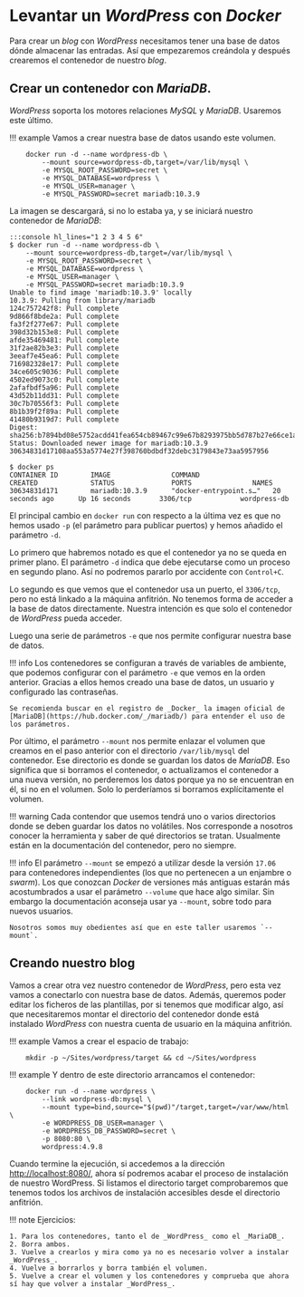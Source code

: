 # Levantar un _WordPress_ con _Docker_

Para crear un _blog_ con _WordPress_ necesitamos tener una base de datos dónde almacenar las entradas. Así que empezaremos creándola y después crearemos el contenedor de nuestro _blog_.

## Crear un contenedor con _MariaDB_.

_WordPress_ soporta los motores relaciones _MySQL_ y _MariaDB_. Usaremos este último.

!!! example
    Vamos a crear nuestra base de datos usando este volumen.
    
        docker run -d --name wordpress-db \
            --mount source=wordpress-db,target=/var/lib/mysql \
            -e MYSQL_ROOT_PASSWORD=secret \
            -e MYSQL_DATABASE=wordpress \
            -e MYSQL_USER=manager \
            -e MYSQL_PASSWORD=secret mariadb:10.3.9

La imagen se descargará, si no lo estaba ya, y se iniciará nuestro contenedor de _MariaDB_:

    :::console hl_lines="1 2 3 4 5 6"
    $ docker run -d --name wordpress-db \
        --mount source=wordpress-db,target=/var/lib/mysql \
        -e MYSQL_ROOT_PASSWORD=secret \
        -e MYSQL_DATABASE=wordpress \
        -e MYSQL_USER=manager \
        -e MYSQL_PASSWORD=secret mariadb:10.3.9
    Unable to find image 'mariadb:10.3.9' locally
    10.3.9: Pulling from library/mariadb
    124c757242f8: Pull complete 
    9d866f8bde2a: Pull complete 
    fa3f2f277e67: Pull complete 
    398d32b153e8: Pull complete 
    afde35469481: Pull complete 
    31f2ae82b3e3: Pull complete 
    3eeaf7e45ea6: Pull complete 
    716982328e17: Pull complete 
    34ce605c9036: Pull complete 
    4502ed9073c0: Pull complete 
    2afafbdf5a96: Pull complete 
    43d52b11dd31: Pull complete 
    30c7b70556f3: Pull complete 
    8b1b39f2f89a: Pull complete 
    41480b9319d7: Pull complete 
    Digest: sha256:b7894bd08e5752acdd41fea654cb89467c99e67b8293975bb5d787b27e66ce1a
    Status: Downloaded newer image for mariadb:10.3.9
    30634831d17108aa553a5774e27f398760bdbdf32debc3179843e73aa5957956
    
    $ docker ps
    CONTAINER ID        IMAGE               COMMAND                  CREATED             STATUS              PORTS               NAMES
    30634831d171        mariadb:10.3.9      "docker-entrypoint.s…"   20 seconds ago      Up 16 seconds       3306/tcp            wordpress-db

El principal cambio en `docker run` con respecto a la última vez es que no hemos usado
`-p` (el parámetro para publicar puertos) y hemos añadido el parámetro `-d`.

Lo primero que habremos notado es que el contenedor ya no se queda en primer plano. El parámetro `-d` indica que debe ejecutarse como un proceso en segundo plano. Así no podremos pararlo por accidente con `Control+C`.

Lo segundo es que vemos que el contenedor usa un puerto, el `3306/tcp`, pero no está linkado a la máquina anfitrión. No tenemos forma de acceder a la base de datos directamente. Nuestra intención es que solo el contenedor de _WordPress_ pueda acceder.

Luego una serie de parámetros `-e` que nos permite configurar nuestra base de datos.

!!! info
    Los contenedores se configuran a través de variables de ambiente, que podemos configurar con el parámetro `-e` que vemos en la orden anterior. Gracias a ellos hemos creado una base de datos, un usuario y configurado las contraseñas.

    Se recomienda buscar en el registro de _Docker_ la imagen oficial de [MariaDB](https://hub.docker.com/_/mariadb/) para entender el uso de los parámetros.

Por último, el parámetro `--mount` nos permite enlazar el volumen que creamos en el paso anterior con el directorio `/var/lib/mysql` del contenedor. Ese directorio es donde se guardan los datos de _MariaDB_. Eso significa que si borramos el contenedor, o actualizamos el contenedor a una nueva versión, no perderemos los datos porque ya no se encuentran en él, si no en el volumen. Solo lo perderíamos si borramos explícitamente el volumen.

!!! warning
    Cada contendor que usemos tendrá uno o varios directorios donde se deben guardar los datos no volátiles. Nos corresponde a nosotros conocer la herramienta y saber de qué directorios se tratan. Usualmente están en la documentación del contenedor, pero no siempre.

!!! info
    El parámetro `--mount` se empezó a utilizar desde la versión `17.06` para contenedores independientes (los que no pertenecen a un enjambre o _swarm_). Los que conozcan _Docker_ de versiones más antiguas estarán más acostumbrados a usar el parámetro `--volume` que hace algo similar. Sin embargo la documentación aconseja usar ya `--mount`, sobre todo para nuevos usuarios.

    Nosotros somos muy obedientes así que en este taller usaremos `--mount`.

## Creando nuestro blog

Vamos a crear otra vez nuestro contenedor de _WordPress_, pero esta vez vamos a conectarlo con nuestra base de datos. Además, queremos poder editar los ficheros de las plantillas, por si tenemos que modificar algo, así que necesitaremos montar el directorio del contenedor donde está instalado _WordPress_ con nuestra cuenta de usuario en la máquina anfitrión.

!!! example
    Vamos a crear el espacio de trabajo:

        mkdir -p ~/Sites/wordpress/target && cd ~/Sites/wordpress

!!! example
    Y dentro de este directorio arrancamos el contenedor:

        docker run -d --name wordpress \
            --link wordpress-db:mysql \
            --mount type=bind,source="$(pwd)"/target,target=/var/www/html \
            -e WORDPRESS_DB_USER=manager \
            -e WORDPRESS_DB_PASSWORD=secret \
            -p 8080:80 \
            wordpress:4.9.8

Cuando termine la ejecución, si accedemos a la dirección [http://localhost:8080/](http://localhost:8080/), ahora sí podremos acabar el proceso de instalación de nuestro WordPress. Si listamos el directorio target comprobaremos que tenemos todos los archivos de instalación accesibles desde el directorio anfitrión.

!!! note
    Ejercicios:

    1. Para los contenedores, tanto el de _WordPress_ como el _MariaDB_.
    2. Borra ambos.
    3. Vuelve a crearlos y mira como ya no es necesario volver a instalar _WordPress_.
    4. Vuelve a borrarlos y borra también el volumen.
    5. Vuelve a crear el volumen y los contenedores y comprueba que ahora sí hay que volver a instalar _WordPress_.

